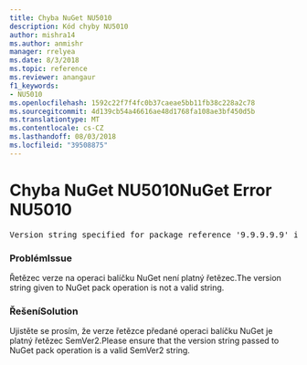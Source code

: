 ```yaml
---
title: Chyba NuGet NU5010
description: Kód chyby NU5010
author: mishra14
ms.author: anmishr
manager: rrelyea
ms.date: 8/3/2018
ms.topic: reference
ms.reviewer: anangaur
f1_keywords:
- NU5010
ms.openlocfilehash: 1592c22f7f4fc0b37caeae5bb11fb38c228a2c78
ms.sourcegitcommit: 4d139cb54a46616ae48d1768fa108ae3bf450d5b
ms.translationtype: MT
ms.contentlocale: cs-CZ
ms.lasthandoff: 08/03/2018
ms.locfileid: "39508875"
---
```

# <a name="nuget-error-nu5010"></a><span data-ttu-id="3bbc7-103">Chyba NuGet NU5010</span><span class="sxs-lookup"><span data-stu-id="3bbc7-103">NuGet Error NU5010</span></span>
<pre>Version string specified for package reference '9.9.9.9.9' is invalid.</pre>

### <a name="issue"></a><span data-ttu-id="3bbc7-104">Problém</span><span class="sxs-lookup"><span data-stu-id="3bbc7-104">Issue</span></span>

<span data-ttu-id="3bbc7-105">Řetězec verze na operaci balíčku NuGet není platný řetězec.</span><span class="sxs-lookup"><span data-stu-id="3bbc7-105">The version string given to NuGet pack operation is not a valid string.</span></span>


### <a name="solution"></a><span data-ttu-id="3bbc7-106">Řešení</span><span class="sxs-lookup"><span data-stu-id="3bbc7-106">Solution</span></span>

<span data-ttu-id="3bbc7-107">Ujistěte se prosím, že verze řetězce předané operaci balíčku NuGet je platný řetězec SemVer2.</span><span class="sxs-lookup"><span data-stu-id="3bbc7-107">Please ensure that the version string passed to NuGet pack operation is a valid SemVer2 string.</span></span>

